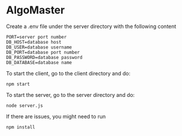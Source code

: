 # AlgoMaster

Create a .env file under the server directory with the following content

```
PORT=server port number
DB_HOST=database host
DB_USER=database username
DB_PORT=database port number
DB_PASSWORD=database password
DB_DATABASE=database name
```

To start the client, go to the client directory and do:

```npm start```
  

To start the server, go to the server directory and do:

```node server.js```

If there are issues, you might need to run

```npm install```
